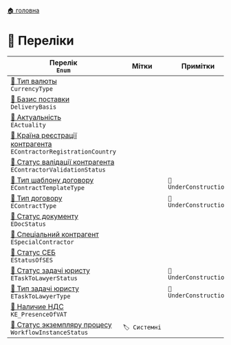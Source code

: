 ﻿[🏠 головна](../README.MD)

# 🎲 Переліки


| Перелік </br> `Enum` | Мітки | Примітки |
| --- | --- | --- |
| [🎲 Тип валюты](./CurrencyType.md) </br> `CurrencyType` | | |
| [🎲 Базис поставки](./DeliveryBasis.md) </br> `DeliveryBasis` | | |
| [🎲 Актуальність](./EActuality.md) </br> `EActuality` | | |
| [🎲 Країна реєстрації контрагента](./EContractorRegistrationCountry.md) </br> `EContractorRegistrationCountry` | | |
| [🎲 Статус валідації контрагента](./EContractorValidationStatus.md) </br> `EContractorValidationStatus` | | |
| [🎲 Тип шаблону договору](./EContractTemplateType.md) </br> `EContractTemplateType` | | `🚧 UnderConstruction` |
| [🎲 Тип договору](./EContractType.md) </br> `EContractType` | | `🚧 UnderConstruction` |
| [🎲 Статус документу](./EDocStatus.md) </br> `EDocStatus` | | |
| [🎲 Спеціальний контрагент](./ESpecialContractor.md) </br> `ESpecialContractor` | | |
| [🎲 Статус СЕБ](./EStatusOfSES.md) </br> `EStatusOfSES` | | |
| [🎲 Статус задачі юристу](./ETaskToLawyerStatus.md) </br> `ETaskToLawyerStatus` | | `🚧 UnderConstruction` |
| [🎲 Тип задачі юристу](./ETaskToLawyerType.md) </br> `ETaskToLawyerType` | | `🚧 UnderConstruction` |
| [🎲 Наличие НДС](./KE_PresenceOfVAT.md) </br> `KE_PresenceOfVAT` | | |
| [🎲 Статус экземпляру процесу](./WorkflowInstanceStatus.md) </br> `WorkflowInstanceStatus`  | `🏷️ Системні` | |
